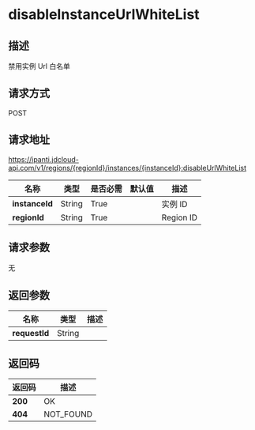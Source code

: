 # disableInstanceUrlWhiteList


## 描述
禁用实例 Url 白名单

## 请求方式
POST

## 请求地址
https://ipanti.jdcloud-api.com/v1/regions/{regionId}/instances/{instanceId}:disableUrlWhiteList

|名称|类型|是否必需|默认值|描述|
|---|---|---|---|---|
|**instanceId**|String|True| |实例 ID|
|**regionId**|String|True| |Region ID|

## 请求参数
无


## 返回参数
|名称|类型|描述|
|---|---|---|
|**requestId**|String| |


## 返回码
|返回码|描述|
|---|---|
|**200**|OK|
|**404**|NOT_FOUND|
